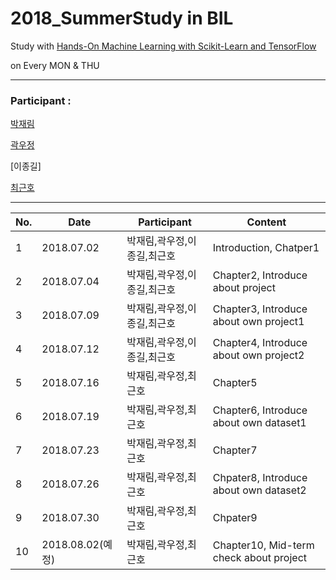 # 2018_SummerStudy in BIL

Study with [Hands-On Machine Learning with Scikit-Learn and TensorFlow](http://shop.oreilly.com/product/0636920052289.do) 

on Every MON & THU
***

### Participant : 

[박재림](https://github.com/ParkJaeRim)

[곽우정](https://github.com/kfriendship)

[이종길]

[최근호](https://github.com/cgh2797)

***
No. | Date | Participant | Content
---|---|---|---
 1 | 2018.07.02 | 박재림,곽우정,이종길,최근호 | Introduction, Chatper1
 2 | 2018.07.04 | 박재림,곽우정,이종길,최근호 | Chapter2, Introduce about project
 3 | 2018.07.09 | 박재림,곽우정,이종길,최근호 | Chapter3, Introduce about own project1
 4 | 2018.07.12 | 박재림,곽우정,이종길,최근호 | Chapter4, Introduce about own project2
 5 | 2018.07.16 | 박재림,곽우정,최근호 | Chapter5
 6 | 2018.07.19 | 박재림,곽우정,최근호 | Chapter6, Introduce about own dataset1
 7 | 2018.07.23 | 박재림,곽우정,최근호 | Chapter7
 8 | 2018.07.26 | 박재림,곽우정,최근호 | Chpater8, Introduce about own dataset2
 9 | 2018.07.30 | 박재림,곽우정,최근호 | Chpater9
10 | 2018.08.02(예정) | 박재림,곽우정,최근호 | Chapter10, Mid-term check about project
